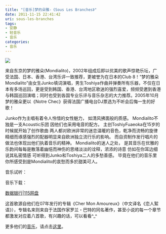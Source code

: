 ```yaml
---
title: "[音乐]梦的朵雅-《Sous Les Branches》"
date: 2011-11-15 22:41:42
uri: sous-les-branches
tags: 
- 安静
- 轻音乐
- 音乐
categories: 
- 音乐
---
```


![](https://yqmfyg.bn1.livefilestore.com/y2pb6O4zWQnV68-RE7lQJCu0nTzJsrEk5xhZz3zTXo3VQ0zwCtWPO_qNvpESieh5uOP3KMuzmbL_81s3sCajnDAIp_8mqpR89sTT2lwjXxCJ50/mengdeduoya.jpg?psid=1)

来自东京的梦的雅朵(Mondialito)，2002年组成后即以优美的歌声惊艳乐坛，广受法国、日本、香港、台湾乐评一致推荐，更被誉为在日本的Club 8！“梦的雅朵Mondialito”由女生Junko填词演唱，男生Toshiya作曲并弹奏所有乐器，不仅在日本有多场巡回，更是受到韩国、香港、台湾地区歌迷的强烈喜爱，频频受邀到香港与韩国巡回演唱；同时也受到各国专业乐评与音乐杂志的大力推荐。2005年10月梦的雅朵更以《Notre Chec》获得法国广播电台DJ票选为不听会后悔一生的好歌！

Junko作为主唱有着令人怜惜的女性魅力， 如清风拂面般的质感。 Mondialito不独是一支Acoustic乐团 因他们也采用电音的配方。 主创ToshiyFuaeoka在15岁的时候就开始了创作歌曲 两人都对欧洲非常的迷恋温暖的音色，乾净而流畅的旋律 精细而琢感强烈的配器明显来自欧洲独立流行乐的影响。 而自资制作发行唱片的做法也体现出他们执着音乐的精神。 Mondialito的迷人之处， 是其音乐在优雅的乐韵间每每是散落着幽悒而神伤的思绪淡淡的诠释，浓浓的诗意 仿如在你耳边细说其私密情感 可听得到Junko和Toshiya二人的多愁善感。 毕竟在他们的音乐里你所感受到是Mondialito的哀愁而多於甜美可人。

音乐试听：



音乐下载：

[数据银行](http://dl.dbank.com/c0tld4q50i)|[115网盘](http://115.com/file/dn9r15e)

这首歌源自他们在07年发行的专辑《Cher Mon Amoureux》（中文译名《恋人絮语》），专辑名来则来自于法国作家罗兰・巴特的同名著作，甚至小说的每一个章节都激发对应着八首歌，有兴趣的话，可以看看^_^

更多他们的[音乐](http://www.evecalm.com/music)，请点击[这里](http://www.xiami.com/artist/23227)。 
